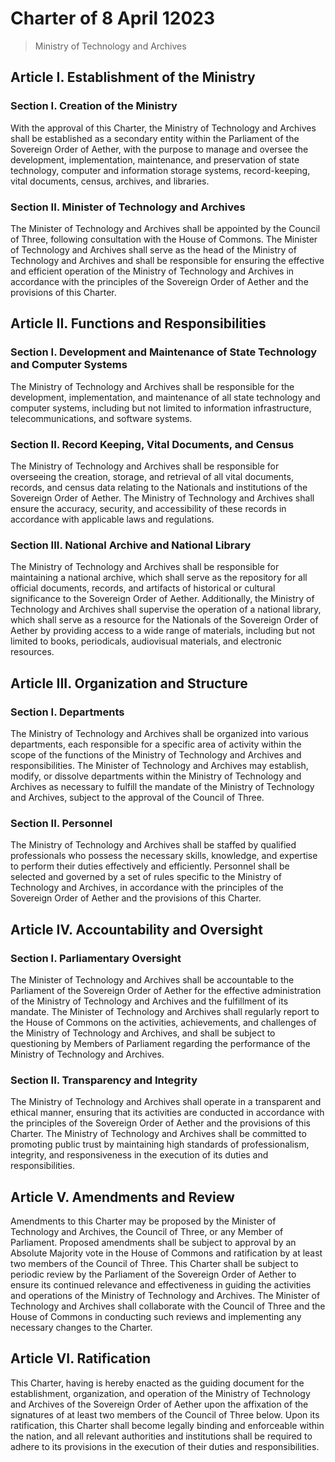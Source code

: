 # Charter of 8 April 12023
> Ministry of Technology and Archives

## Article I. Establishment of the Ministry

### Section I. Creation of the Ministry
With the approval of this Charter, the Ministry of Technology and Archives shall be established as a secondary entity within the Parliament of the Sovereign Order of Aether, with the purpose to manage and oversee the development, implementation, maintenance, and preservation of state technology, computer and information storage systems, record-keeping, vital documents, census, archives, and libraries.

### Section II. Minister of Technology and Archives
The Minister of Technology and Archives shall be appointed by the Council of Three, following consultation with the House of Commons. The Minister of Technology and Archives shall serve as the head of the Ministry of Technology and Archives and shall be responsible for ensuring the effective and efficient operation of the Ministry of Technology and Archives in accordance with the principles of the Sovereign Order of Aether and the provisions of this Charter.

## Article II. Functions and Responsibilities

### Section I. Development and Maintenance of State Technology and Computer Systems
The Ministry of Technology and Archives shall be responsible for the development, implementation, and maintenance of all state technology and computer systems, including but not limited to information infrastructure, telecommunications, and software systems.

### Section II. Record Keeping, Vital Documents, and Census
The Ministry of Technology and Archives shall be responsible for overseeing the creation, storage, and retrieval of all vital documents, records, and census data relating to the Nationals and institutions of the Sovereign Order of Aether. The Ministry of Technology and Archives shall ensure the accuracy, security, and accessibility of these records in accordance with applicable laws and regulations.

### Section III. National Archive and National Library
The Ministry of Technology and Archives shall be responsible for maintaining a national archive, which shall serve as the repository for all official documents, records, and artifacts of historical or cultural significance to the Sovereign Order of Aether. Additionally, the Ministry of Technology and Archives shall supervise the operation of a national library, which shall serve as a resource for the Nationals of the Sovereign Order of Aether by providing access to a wide range of materials, including but not limited to books, periodicals, audiovisual materials, and electronic resources.

## Article III. Organization and Structure

### Section I. Departments
The Ministry of Technology and Archives shall be organized into various departments, each responsible for a specific area of activity within the scope of the functions of the Ministry of Technology and Archives and responsibilities. The Minister of Technology and Archives may establish, modify, or dissolve departments within the Ministry of Technology and Archives as necessary to fulfill the mandate of the Ministry of Technology and Archives, subject to the approval of the Council of Three.

### Section II. Personnel
The Ministry of Technology and Archives shall be staffed by qualified professionals who possess the necessary skills, knowledge, and expertise to perform their duties effectively and efficiently. Personnel shall be selected and governed by a set of rules specific to the Ministry of Technology and Archives, in accordance with the principles of the Sovereign Order of Aether and the provisions of this Charter.

## Article IV. Accountability and Oversight

### Section I. Parliamentary Oversight
The Minister of Technology and Archives shall be accountable to the Parliament of the Sovereign Order of Aether for the effective administration of the Ministry of Technology and Archives and the fulfillment of its mandate. The Minister of Technology and Archives shall regularly report to the House of Commons on the activities, achievements, and challenges of the Ministry of Technology and Archives, and shall be subject to questioning by Members of Parliament regarding the performance of the Ministry of Technology and Archives.

### Section II. Transparency and Integrity
The Ministry of Technology and Archives shall operate in a transparent and ethical manner, ensuring that its activities are conducted in accordance with the principles of the Sovereign Order of Aether and the provisions of this Charter. The Ministry of Technology and Archives shall be committed to promoting public trust by maintaining high standards of professionalism, integrity, and responsiveness in the execution of its duties and responsibilities.

## Article V. Amendments and Review
Amendments to this Charter may be proposed by the Minister of Technology and Archives, the Council of Three, or any Member of Parliament. Proposed amendments shall be subject to approval by an Absolute Majority vote in the House of Commons and ratification by at least two members of the Council of Three. This Charter shall be subject to periodic review by the Parliament of the Sovereign Order of Aether to ensure its continued relevance and effectiveness in guiding the activities and operations of the Ministry of Technology and Archives. The Minister of Technology and Archives shall collaborate with the Council of Three and the House of Commons in conducting such reviews and implementing any necessary changes to the Charter.

## Article VI. Ratification
This Charter, having is hereby enacted as the guiding document for the establishment, organization, and operation of the Ministry of Technology and Archives of the Sovereign Order of Aether upon the affixation of the signatures of at least two members of the Council of Three below. Upon its ratification, this Charter shall become legally binding and enforceable within the nation, and all relevant authorities and institutions shall be required to adhere to its provisions in the execution of their duties and responsibilities.